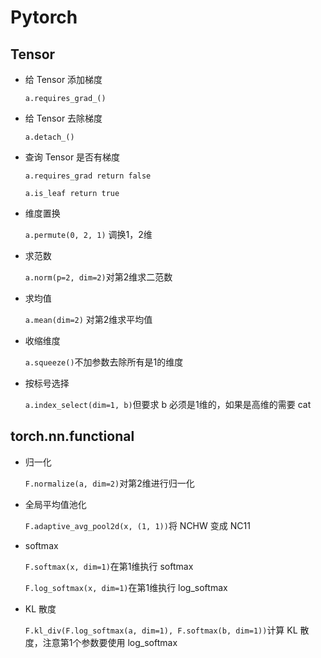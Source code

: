 # Pytorch

## Tensor

- 给 Tensor 添加梯度

  `a.requires_grad_()`

- 给 Tensor 去除梯度

  `a.detach_()`

- 查询 Tensor 是否有梯度

  `a.requires_grad return false`

  `a.is_leaf return true `

- 维度置换

  `a.permute(0, 2, 1)` 调换1，2维

- 求范数

  `a.norm(p=2, dim=2)`对第2维求二范数

- 求均值

  `a.mean(dim=2)` 对第2维求平均值

- 收缩维度

  `a.squeeze()`不加参数去除所有是1的维度

- 按标号选择

  `a.index_select(dim=1, b)`但要求 b 必须是1维的，如果是高维的需要 cat

## torch.nn.functional

- 归一化

  `F.normalize(a, dim=2)`对第2维进行归一化

- 全局平均值池化

  `F.adaptive_avg_pool2d(x, (1, 1))`将 NCHW 变成 NC11

- softmax

  `F.softmax(x, dim=1)`在第1维执行 softmax

  `F.log_softmax(x, dim=1)`在第1维执行 log_softmax

- KL 散度

  `F.kl_div(F.log_softmax(a, dim=1), F.softmax(b, dim=1))`计算 KL 散度，注意第1个参数要使用 log_softmax

